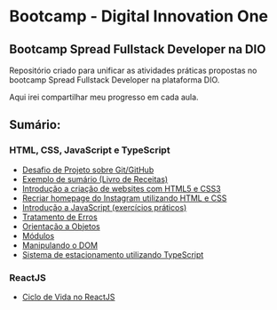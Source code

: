 # Bootcamp - Digital Innovation One

## Bootcamp Spread Fullstack Developer na DIO

Repositório criado para unificar as atividades práticas propostas no bootcamp Spread Fullstack Developer na plataforma DIO.

Aqui irei compartilhar meu progresso em cada aula.

## Sumário:
### HTML, CSS, JavaScript e TypeScript
 - [Desafio de Projeto sobre Git/GitHub](https://github.com/0isouza/bootcamp-dio/tree/master/01-dio-desafio-github-primeiro-repositorio)
 - [Exemplo de sumário (Livro de Receitas)](https://github.com/0isouza/bootcamp-dio/tree/master/02-livro-receitas)
 - [Introdução a criação de websites com HTML5 e CSS3](https://github.com/0isouza/bootcamp-dio/tree/master/03-introdu%C3%A7%C3%A3o-cria%C3%A7%C3%A3o-websites-html5-css3)
  - [Recriar homepage do Instagram utilizando HTML e CSS](https://github.com/0isouza/bootcamp-dio/tree/master/04-recriar-homepage-instagram)
   - [Introdução a JavaScript (exercícios práticos)](https://github.com/0isouza/bootcamp-dio/tree/master/05-Introdu%C3%A7%C3%A3o-JavaScript)
   - [Tratamento de Erros](https://github.com/0isouza/bootcamp-dio/tree/master/06-Tratando-Erros)
   - [Orientação a Objetos](https://github.com/0isouza/bootcamp-dio/tree/master/07-Orientacao-a-Objetos)
   - [Módulos](https://github.com/0isouza/bootcamp-dio/tree/master/08-Modulos)
   - [Manipulando o DOM](https://github.com/0isouza/bootcamp-dio/tree/master/09-DOM)
   - [Sistema de estacionamento utilizando TypeScript](https://github.com/0isouza/bootcamp-dio/tree/master/10-Estacionamento-TypeScript)


### ReactJS
   - [Ciclo de Vida no ReactJS](https://github.com/0isouza/bootcamp-dio/tree/master/11-Ciclo-de-vida-ReactJS/)